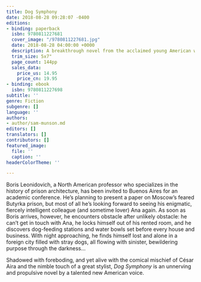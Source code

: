 ```yaml
---
title: Dog Symphony
date: 2018-08-28 09:28:07 -0400
editions:
- binding: paperback
  isbn: 9780811227681
  cover_image: "/9780811227681.jpg"
  date: 2018-08-28 04:00:00 +0000
  description: A breakthrough novel from the acclaimed young American writer
  trim_size: 5x7"
  page_count: 144pp
  sales_data:
    price_us: 14.95
    price_cn: 19.95
- binding: ebook
  isbn: 9780811227698
subtitle: ''
genre: Fiction
subgenre: []
language: ''
authors:
- author/sam-munson.md
editors: []
translators: []
contributors: []
featured_image:
  file: ''
  caption: ''
headerColorTheme: ''

---
```

Boris Leonidovich, a North American professor who specializes in the history of prison architecture, has been invited to Buenos Aires for an academic conference. He’s planning to present a paper on Moscow’s feared Butyrka prison, but most of all he’s looking forward to seeing his enigmatic, fiercely intelligent colleague (and sometime lover) Ana again. As soon as Boris arrives, however, he encounters obstacle after unlikely obstacle: he can’t get in touch with Ana, he locks himself out of his rented room, and he discovers dog-feeding stations and water bowls set before every house and business. With night approaching, he finds himself lost and alone in a foreign city filled with stray dogs, all flowing with sinister, bewildering purpose through the darkness… 

Shadowed with foreboding, and yet alive with the comical mischief of César Aira and the nimble touch of a great stylist, _Dog Symphony_ is an unnerving and propulsive novel by a talented new American voice.